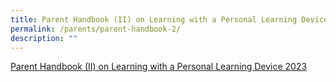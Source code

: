 ```yaml
---
title: Parent Handbook (II) on Learning with a Personal Learning Device
permalink: /parents/parent-handbook-2/
description: ""
---
```

[Parent Handbook (II) on Learning with a Personal Learning Device 2023](/files/Parent%20Handbook%20II%20on%20Learning%20with%20a%20PLD.pdf)